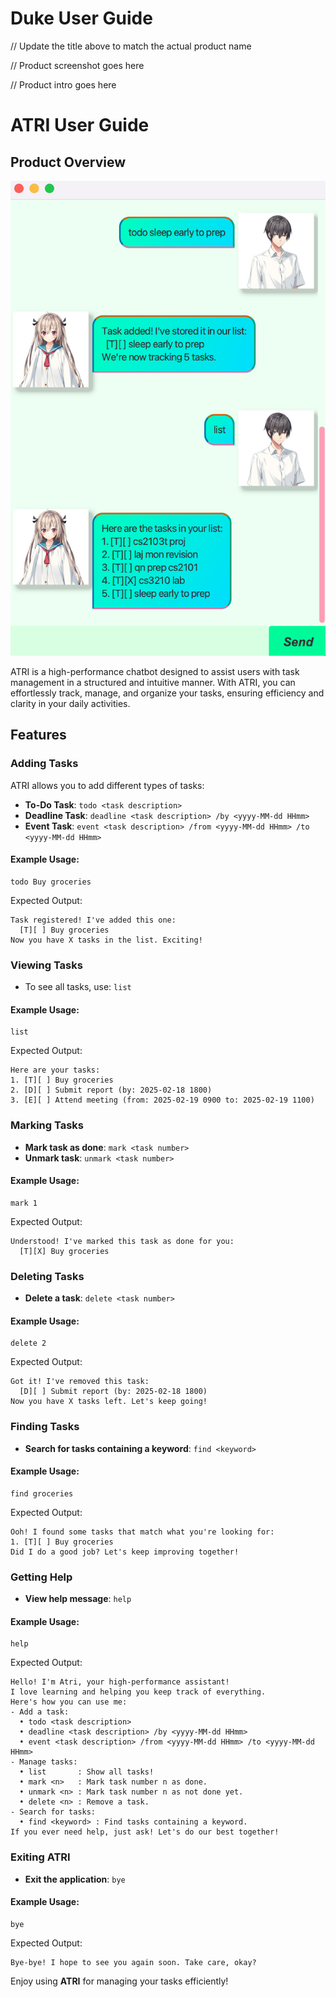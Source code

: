 # Duke User Guide

// Update the title above to match the actual product name

// Product screenshot goes here

// Product intro goes here
# ATRI User Guide

## Product Overview

![Atri](Ui.png)

ATRI is a high-performance chatbot designed to assist users with task management in a structured and intuitive manner. With ATRI, you can effortlessly track, manage, and organize your tasks, ensuring efficiency and clarity in your daily activities.

## Features

### Adding Tasks
ATRI allows you to add different types of tasks:
- **To-Do Task**: `todo <task description>`
- **Deadline Task**: `deadline <task description> /by <yyyy-MM-dd HHmm>`
- **Event Task**: `event <task description> /from <yyyy-MM-dd HHmm> /to <yyyy-MM-dd HHmm>`

#### Example Usage:
```
todo Buy groceries
```
Expected Output:
```
Task registered! I've added this one:
  [T][ ] Buy groceries
Now you have X tasks in the list. Exciting!
```

### Viewing Tasks
- To see all tasks, use: `list`

#### Example Usage:
```
list
```
Expected Output:
```
Here are your tasks:
1. [T][ ] Buy groceries
2. [D][ ] Submit report (by: 2025-02-18 1800)
3. [E][ ] Attend meeting (from: 2025-02-19 0900 to: 2025-02-19 1100)
```

### Marking Tasks
- **Mark task as done**: `mark <task number>`
- **Unmark task**: `unmark <task number>`

#### Example Usage:
```
mark 1
```
Expected Output:
```
Understood! I've marked this task as done for you:
  [T][X] Buy groceries
```

### Deleting Tasks
- **Delete a task**: `delete <task number>`

#### Example Usage:
```
delete 2
```
Expected Output:
```
Got it! I've removed this task:
  [D][ ] Submit report (by: 2025-02-18 1800)
Now you have X tasks left. Let's keep going!
```

### Finding Tasks
- **Search for tasks containing a keyword**: `find <keyword>`

#### Example Usage:
```
find groceries
```
Expected Output:
```
Ooh! I found some tasks that match what you're looking for:
1. [T][ ] Buy groceries
Did I do a good job? Let's keep improving together!
```

### Getting Help
- **View help message**: `help`

#### Example Usage:
```
help
```
Expected Output:
```
Hello! I'm Atri, your high-performance assistant!
I love learning and helping you keep track of everything.
Here's how you can use me:
- Add a task:
  • todo <task description>
  • deadline <task description> /by <yyyy-MM-dd HHmm>
  • event <task description> /from <yyyy-MM-dd HHmm> /to <yyyy-MM-dd HHmm>
- Manage tasks:
  • list       : Show all tasks!
  • mark <n>   : Mark task number n as done.
  • unmark <n> : Mark task number n as not done yet.
  • delete <n> : Remove a task.
- Search for tasks:
  • find <keyword> : Find tasks containing a keyword.
If you ever need help, just ask! Let's do our best together!
```

### Exiting ATRI
- **Exit the application**: `bye`

#### Example Usage:
```
bye
```
Expected Output:
```
Bye-bye! I hope to see you again soon. Take care, okay?
```

Enjoy using **ATRI** for managing your tasks efficiently!

